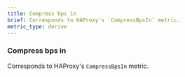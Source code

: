 ```yaml
---
title: Compress bps in
brief: Corresponds to HAProxy's `CompressBpsIn` metric. 
metric_type: derive
---
```

### Compress bps in

Corresponds to HAProxy's `CompressBpsIn` metric. 